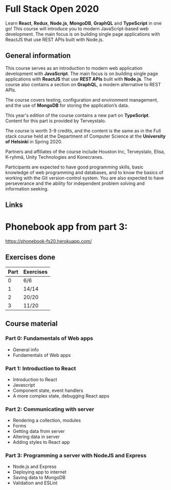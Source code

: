 # Full Stack Open 2020

Learn **React**, **Redux**, **Node.js**, **MongoDB**, **GraphQL** and **TypeScript** in one go! This course will introduce you to modern JavaScript-based web development. The main focus is on building single page applications with ReactJS that use REST APIs built with Node.js.

## General information

This course serves as an introduction to modern web application development with **JavaScript**. The main focus is on building single page applications with **ReactJS** that use **REST APIs** built with **Node.js**. The course also contains a section on **GraphQL**, a modern alternative to REST APIs.

The course covers testing, configuration and environment management, and the use of **MongoDB** for storing the application’s data.

This year's edition of the course contains a new part on **TypeScript**. Content for this part is provided by Terveystalo.

The course is worth 3-9 credits, and the content is the same as in the Full stack course held at the Department of Computer Science at the **University of Helsinki** in Spring 2020.

Partners and affiliates of the course include Houston Inc, Terveystalo, Elisa, K-ryhmä, Unity Technologies and Konecranes.

Participants are expected to have good programming skills, basic knowledge of web programming and databases, and to know the basics of working with the Git version-control system. You are also expected to have perseverance and the ability for independent problem solving and information seeking.

## Links
# Phonebook app from part 3:
https://phonebook-fs20.herokuapp.com/

## Exercises done

| Part  | Exercises|
| ---   | ---     |
| 0     | 6/6     |
| 1     | 14/14   |
| 2     | 20/20   |
| 3     | 11/20   |

## Course material
### Part 0: Fundamentals of Web apps
* General info
* Fundamentals of Web apps
### Part 1: Introduction to React
* Introduction to React
* Javascript
* Component state, event handlers
* A more complex state, debugging React apps
### Part 2: Communicating with server
* Rendering a collection, modules
* Forms
* Getting data from server
* Altering data in server
* Adding styles to React app
### Part 3: Programming a server with NodeJS and Express
* Node.js and Express
* Deploying app to internet
* Saving data to MongoDB
* Validation and ESLint

